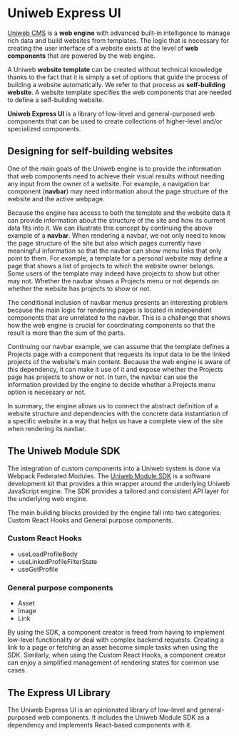 # Uniweb Express UI

[Uniweb CMS](https://uniwebcms.com) is a **web engine** with advanced built-in intelligence to manage rich data and build websites from templates. The logic that is necessary for creating the user interface of a website exists at the level of **web components** that are powered by the web engine.

A Uniweb **website template** can be created without technical knowledge thanks to the fact that it is simply a set of options that guide the process of building a website automatically. We refer to that process as **self-building website**. A website template specifies the web components that are needed to define a self-building website.

**Uniweb Express UI** is a library of low-level and general-purposed web components that can be used to create collections of higher-level and/or specialized components.

## Designing for self-building websites

One of the main goals of the Uniweb engine is to provide the information that web components need to achieve their visual results without needing any input from the owner of a website. For example, a navigation bar component (**navbar**) may need information about the page structure of the website and the active webpage.

Because the engine has access to both the template and the website data it can provide information about the structure of the site and how its current data fits into it. We can illustrate this concept by continuing the above example of a **navbar**. When rendering a navbar, we not only need to know the page structure of the site but also which pages currently have meaningful information so that the navbar can show menu links that only point to them. For example, a template for a personal website may define a page that shows a list of projects to which the website owner belongs. Some users of the template may indeed have projects to show but other may not. Whether the navbar shows a Projects menu or not depends on whether the website has projects to show or not.

The conditional inclusion of navbar menus presents an interesting problem because the main logic for rendering pages is located in independent components that are unrelated to the navbar. This is a challenge that shows how the web engine is crucial for coordinating components so that the result is more than the sum of the parts.

Continuing our navbar example, we can assume that the template defines a Projects page with a component that requests its input data to be the linked projects of the website's main content. Because the web engine is aware of this dependency, it can make it use of it and expose whether the Projects page has projects to show or not. In turn, the navbar can use the information provided by the engine to decide whether a Projects menu option is necessary or not.

In summary, the engine allows us to connect the abstract definition of a website structure and dependencies with the concrete data instantiation of a specific website in a way that helps us have a complete view of the site when rendering its navbar.

## The Uniweb Module SDK

The integration of custom components into a Uniweb system is done via Webpack Federated Modules. The [Uniweb Module SDK](https://github.com/uniwebcms/uniweb-module-sdk) is a software development kit that provides a thin wrapper around the underlying Uniweb JavaScript engine. The SDK provides a tailored and consistent API layer for the underlying web engine.

The main building blocks provided by the engine fall into two categories: Custom React Hooks and General purpose components.

### Custom React Hooks

- useLoadProfileBody
- useLinkedProfileFilterState
- useGetProfile

### General purpose components

- Asset
- Image
- Link

By using the SDK, a component creator is freed from having to implement low-level functionality or deal with complex backend requests. Creating a link to a page or fetching an asset become simple tasks when using the SDK. Similarly, when using the Custom React Hooks, a component creator can enjoy a simplified management of rendering states for common use cases.

## The Express UI Library

The Uniweb Express UI is an opinionated library of low-level and general-purposed web components. It includes the Uniweb Module SDK as a dependency and implements React-based components with it.
